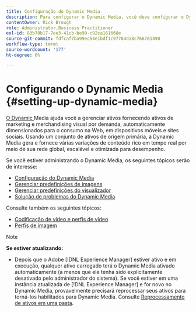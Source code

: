```yaml
---
title: Configuração do Dynamic Media
description: Para configurar o Dynamic Media, você deve configurar o Dynamic Media e gerenciar predefinições de imagens e do visualizador.
contentOwner: Rick Brough
role: Administrator,Business Practitioner
exl-id: 83b70b17-7ee3-41cb-be90-c92ca161660e
source-git-commit: fdfcaf7ba99ec54e1bdf1c97764da8c766701498
workflow-type: tm+mt
source-wordcount: '177'
ht-degree: 6%

---
```


# Configurando o Dynamic Media {#setting-up-dynamic-media}

[O Dynamic ](https://business.adobe.com/products/experience-manager/assets/dynamic-media.html) Media ajuda você a gerenciar ativos fornecendo ativos de marketing e merchandising visual por demanda, automaticamente dimensionados para o consumo na Web, em dispositivos móveis e sites sociais. Usando um conjunto de ativos de origem primária, a Dynamic Media gera e fornece várias variações de conteúdo rico em tempo real por meio de sua rede global, escalável e otimizada para desempenho.

<!-- OBSOLETE UNTIL THE INTEGRATING SCENE7 TOPIC GETS A MAJOR UPDATE

>[!NOTE]
>
>This documentation describes Dynamic Media capabilites, which are integrated directly into [!DNL Experience Manager]. If you are using Dynamic Media Classic (previously called Scene7) integrated into [!DNL Experience Manager], see [Dynamic Media Classic integration documentation](/help/sites-cloud/administering/integrating-scene7.md).
>
>See [Dual Use Scenario](/help/sites-cloud/administering/integrating-scene7.md#dual-use-scenario) for times when you may want to use [!DNL Experience Manager] integrated with Dynamic Media Classic along with Dynamic Media.

-->

Se você estiver administrando o Dynamic Media, os seguintes tópicos serão de interesse:

* [Configuração do Dynamic Media](config-dm.md)
* [Gerenciar predefinições de imagens](managing-image-presets.md)
* [Gerenciar predefinições do visualizador](managing-viewer-presets.md)
* [Solução de problemas do Dynamic Media](troubleshoot-dm.md)

Consulte também os seguintes tópicos:

* [Codificação de vídeo e perfis de vídeo](video-profiles.md)
* [Perfis de imagem](image-profiles.md)

>[!NOTE]
>
>**Se estiver atualizando:**
>
>* Depois que o Adobe [!DNL Experience Manager] estiver ativo e em execução, qualquer ativo carregado terá o Dynamic Media ativado automaticamente (a menos que ele tenha sido explicitamente desativado pelo administrador do sistema). Se você estiver em uma instância atualizada de [!DNL Experience Manager] e for novo no Dynamic Media, provavelmente precisará reprocessar seus ativos para torná-los habilitados para Dynamic Media. Consulte [Reprocessamento de ativos em uma pasta](/help/assets/dynamic-media/about-image-video-profiles.md#reprocessing-assets).

